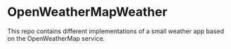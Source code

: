 # OpenWeatherMapWeather
This repo contains different implementations of a small weather app based on the OpenWeatherMap service.
